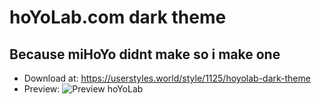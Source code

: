 # hoYoLab.com dark theme
## Because miHoYo didnt make so i make one
- Download at: https://userstyles.world/style/1125/hoyolab-dark-theme 
- Preview: ![Preview hoYoLab](https://irilith.github.io/irisproject/Theme/HoYoLab/Preview/HoYoLABDarkThemePreview.png)
